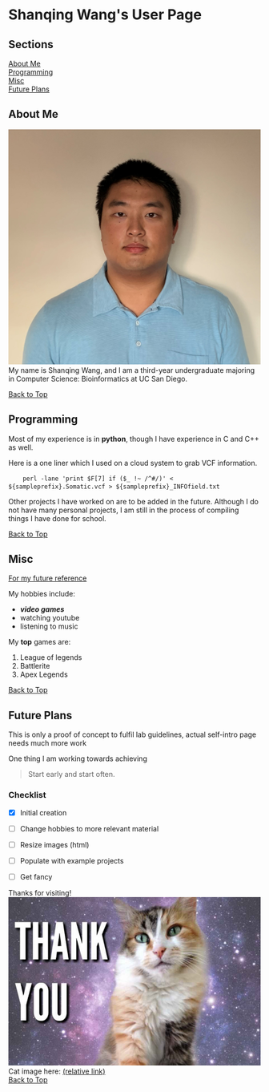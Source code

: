 # Shanqing Wang's User Page
## Sections
[About Me](#about-me)  
[Programming](#programming)  
[Misc](#misc)  
[Future Plans](#future-plans)  

## About Me
![](./images/Shanqing%20Wang%20Headshot.jpg)
My name is Shanqing Wang, and I am a third-year undergraduate majoring in Computer Science: Bioinformatics at UC San Diego.  


[Back to Top](#shanqing-wangs-user-page)
## Programming
Most of my experience is in **python**, though I have experience in C and C++ as well.  

Here is a one liner which I used on a cloud system to grab VCF information.  
```
    perl -lane 'print $F[7] if ($_ !~ /^#/)' < ${sampleprefix}.Somatic.vcf > ${sampleprefix}_INFOfield.txt
```

Other projects I have worked on are to be added in the future. Although I do not have many personal projects, I am still in the process of compiling things I have done for school.

[Back to Top](#shanqing-wangs-user-page)
## Misc

[For my future reference](https://docs.github.com/en/github/writing-on-github/basic-writing-and-formatting-syntax)



My hobbies include:
- ***video games***
- watching youtube
- listening to music

My **top** games are:
1. League of legends
2. Battlerite
3. Apex Legends

[Back to Top](#shanqing-wangs-user-page)
## Future Plans
This is only a proof of concept to fulfil lab guidelines, actual self-intro page needs much more work

One thing I am working towards achieving  
> Start early and start often.  

### Checklist
- [x] Initial creation
- [ ] Change hobbies to more relevant material
- [ ] Resize images (html)
- [ ] Populate with example projects
- [ ] Get fancy


Thanks for visiting!
![](./images/cat.jpg)  
Cat image here: [(relative link)](images/cat.jpg)  
[Back to Top](#shanqing-wangs-user-page)  
